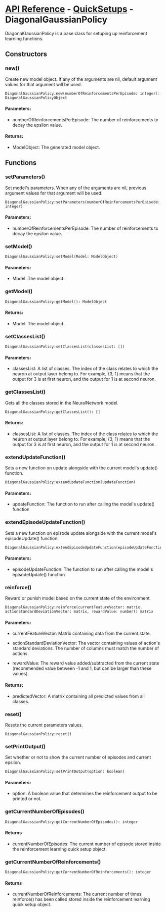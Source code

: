 # [API Reference](../../API.md) - [QuickSetups](../QuickSetups.md) - DiagonalGaussianPolicy

DiagonalGaussianPolicy is a base class for setuping up reinforcement learning functions.

## Constructors

### new()

Create new model object. If any of the arguments are nil, default argument values for that argument will be used.

```
DiagonalGaussianPolicy.new(numberOfReinforcementsPerEpisode: integer): DiagonalGaussianPolicyObject
```

#### Parameters:

* numberOfReinforcementsPerEpisode: The number of reinforcements to decay the epsilon value.

#### Returns:

* ModelObject: The generated model object.

## Functions

### setParameters()

Set model's parameters. When any of the arguments are nil, previous argument values for that argument will be used.

```
DiagonalGaussianPolicy:setParameters(numberOfReinforcementsPerEpisode: integer)
```

#### Parameters:

* numberOfReinforcementsPerEpisode: The number of reinforcements to decay the epsilon value.

### setModel()

```
DiagonalGaussianPolicy:setModel(Model: ModelObject)
```

#### Parameters:

* Model: The model object.

### getModel()

```
DiagonalGaussianPolicy:getModel(): ModelObject
```

#### Returns:

* Model: The model object.

### setClassesList()

```
DiagonalGaussianPolicy:setClassesList(classesList: [])
```

#### Parameters:

* classesList: A list of classes. The index of the class relates to which the neuron at output layer belong to. For example, {3, 1} means that the output for 3 is at first neuron, and the output for 1 is at second neuron.

### getClassesList()

Gets all the classes stored in the NeuralNetwork model.

```
DiagonalGaussianPolicy:getClassesList(): []
```

#### Returns:

* classesList: A list of classes. The index of the class relates to which the neuron at output layer belong to. For example, {3, 1} means that the output for 3 is at first neuron, and the output for 1 is at second neuron.

### extendUpdateFunction()

Sets a new function on update alongside with the current model's update() function. 

```
DiagonalGaussianPolicy:extendUpdateFunction(updateFunction)
```

#### Parameters:

* updateFunction: The function to run after calling the model's update() function

### extendEpisodeUpdateFunction()

Sets a new function on episode update alongside with the current model's episodeUpdate() function. 

```
DiagonalGaussianPolicy:extendEpisodeUpdateFunction(episodeUpdateFunction)
```

#### Parameters:

* episodeUpdateFunction: The function to run after calling the model's episodeUpdate() function

### reinforce()

Reward or punish model based on the current state of the environment.

```
DiagonalGaussianPolicy:reinforce(currentFeatureVector: matrix, actionStandardDeviationVector: matrix, rewardValue: number): matrix
```

#### Parameters:

* currentFeatureVector: Matrix containing data from the current state.

* actionStandardDeviationVector: The vector containing values of action's standard deviations. The number of columns must match the number of actions.

* rewardValue: The reward value added/subtracted from the current state (recommended value between -1 and 1, but can be larger than these values). 

#### Returns:

* predictedVector: A matrix containing all predicted values from all classes.

### reset()

Resets the current parameters values.

```
DiagonalGaussianPolicy:reset()
```

### setPrintOutput()

Set whether or not to show the current number of episodes and current epsilon.

```
DiagonalGaussianPolicy:setPrintOutput(option: boolean)
```

#### Parameters:

* option: A boolean value that determines the reinforcement output to be printed or not.

### getCurrentNumberOfEpisodes()

```
DiagonalGaussianPolicy:getCurrentNumberOfEpisodes(): integer
```

#### Returns

* currentNumberOfEpisodes: The current number of episode stored inside the reinforcement learning quick setup object.

### getCurrentNumberOfReinforcements()

```
DiagonalGaussianPolicy:getCurrentNumberOfReinforcements(): integer
```

#### Returns

* currentNumberOfReinforcements: The current number of times reinforce() has been called stored inside the reinforcement learning quick setup object.
